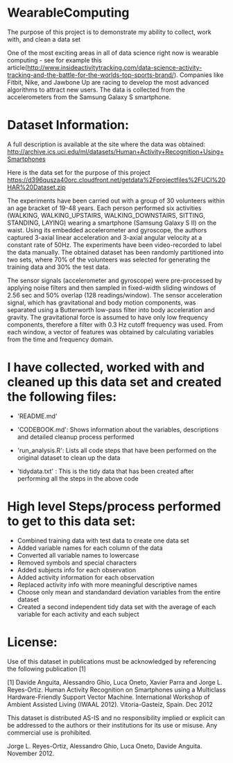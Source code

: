 WearableComputing
=================

The purpose of this project is to demonstrate my ability to collect, work with, and clean a data set

One of the most exciting areas in all of data science right now is wearable computing - see for example this article(http://www.insideactivitytracking.com/data-science-activity-tracking-and-the-battle-for-the-worlds-top-sports-brand/). Companies like Fitbit, Nike, and Jawbone Up are racing to develop the most advanced algorithms to attract new users. The data is collected from the accelerometers from the Samsung Galaxy S smartphone. 


Dataset Information:
======================================

A full description is available at the site where the data was obtained: 
http://archive.ics.uci.edu/ml/datasets/Human+Activity+Recognition+Using+Smartphones 

Here is the data set for the purpose of this project
https://d396qusza40orc.cloudfront.net/getdata%2Fprojectfiles%2FUCI%20HAR%20Dataset.zip 

The experiments have been carried out with a group of 30 volunteers within an age bracket of 19-48 years. Each person performed six activities (WALKING, WALKING_UPSTAIRS, WALKING_DOWNSTAIRS, SITTING, STANDING, LAYING) wearing a smartphone (Samsung Galaxy S II) on the waist. Using its embedded accelerometer and gyroscope, the authors captured 3-axial linear acceleration and 3-axial angular velocity at a constant rate of 50Hz. The experiments have been video-recorded to label the data manually. The obtained dataset has been randomly partitioned into two sets, where 70% of the volunteers was selected for generating the training data and 30% the test data. 

The sensor signals (accelerometer and gyroscope) were pre-processed by applying noise filters and then sampled in fixed-width sliding windows of 2.56 sec and 50% overlap (128 readings/window). The sensor acceleration signal, which has gravitational and body motion components, was separated using a Butterworth low-pass filter into body acceleration and gravity. The gravitational force is assumed to have only low frequency components, therefore a filter with 0.3 Hz cutoff frequency was used. From each window, a vector of features was obtained by calculating variables from the time and frequency domain. 


I have collected, worked with and cleaned up this data set and created the following files:
===========================================================================================

- 'README.md'

- 'CODEBOOK.md': Shows information about the variables, descriptions and detailed cleanup process performed

- 'run_analysis.R': Lists all code steps that have been performed on the original dataset to clean up the data

- 'tidydata.txt' : This is the tidy data that has been created after performing all the steps in the above code


High level Steps/process performed to get to this data set:
============================================================================
- Combined training data with test data to create one data set
- Added variable names for each column of the data 
- Converted all variable names to lowercase
- Removed symbols and special characters 
- Added subjects info for each observation
- Added activity information for each observation
- Replaced activity info with more meaningful descriptive names
- Choose only mean and standandard deviation variables from the entire dataset
- Created a second independent tidy data set with the average of each variable for each activity and each subject


License:
========
Use of this dataset in publications must be acknowledged by referencing the following publication [1] 

[1] Davide Anguita, Alessandro Ghio, Luca Oneto, Xavier Parra and Jorge L. Reyes-Ortiz. Human Activity Recognition on Smartphones using a Multiclass Hardware-Friendly Support Vector Machine. International Workshop of Ambient Assisted Living (IWAAL 2012). Vitoria-Gasteiz, Spain. Dec 2012

This dataset is distributed AS-IS and no responsibility implied or explicit can be addressed to the authors or their institutions for its use or misuse. Any commercial use is prohibited.

Jorge L. Reyes-Ortiz, Alessandro Ghio, Luca Oneto, Davide Anguita. November 2012.




